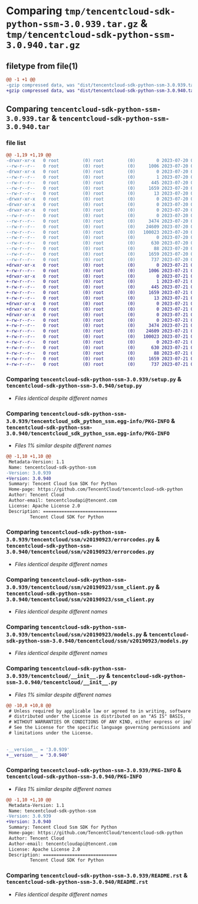 # Comparing `tmp/tencentcloud-sdk-python-ssm-3.0.939.tar.gz` & `tmp/tencentcloud-sdk-python-ssm-3.0.940.tar.gz`

## filetype from file(1)

```diff
@@ -1 +1 @@
-gzip compressed data, was "dist/tencentcloud-sdk-python-ssm-3.0.939.tar", last modified: Thu Jul 20 00:33:05 2023, max compression
+gzip compressed data, was "dist/tencentcloud-sdk-python-ssm-3.0.940.tar", last modified: Fri Jul 21 00:49:11 2023, max compression
```

## Comparing `tencentcloud-sdk-python-ssm-3.0.939.tar` & `tencentcloud-sdk-python-ssm-3.0.940.tar`

### file list

```diff
@@ -1,19 +1,19 @@
-drwxr-xr-x   0 root         (0) root         (0)        0 2023-07-20 00:33:05.000000 tencentcloud-sdk-python-ssm-3.0.939/
--rw-r--r--   0 root         (0) root         (0)     1006 2023-07-20 00:33:05.000000 tencentcloud-sdk-python-ssm-3.0.939/setup.py
-drwxr-xr-x   0 root         (0) root         (0)        0 2023-07-20 00:33:05.000000 tencentcloud-sdk-python-ssm-3.0.939/tencentcloud_sdk_python_ssm.egg-info/
--rw-r--r--   0 root         (0) root         (0)        1 2023-07-20 00:33:05.000000 tencentcloud-sdk-python-ssm-3.0.939/tencentcloud_sdk_python_ssm.egg-info/dependency_links.txt
--rw-r--r--   0 root         (0) root         (0)      445 2023-07-20 00:33:05.000000 tencentcloud-sdk-python-ssm-3.0.939/tencentcloud_sdk_python_ssm.egg-info/SOURCES.txt
--rw-r--r--   0 root         (0) root         (0)     1659 2023-07-20 00:33:05.000000 tencentcloud-sdk-python-ssm-3.0.939/tencentcloud_sdk_python_ssm.egg-info/PKG-INFO
--rw-r--r--   0 root         (0) root         (0)       13 2023-07-20 00:33:05.000000 tencentcloud-sdk-python-ssm-3.0.939/tencentcloud_sdk_python_ssm.egg-info/top_level.txt
-drwxr-xr-x   0 root         (0) root         (0)        0 2023-07-20 00:33:05.000000 tencentcloud-sdk-python-ssm-3.0.939/tencentcloud/
-drwxr-xr-x   0 root         (0) root         (0)        0 2023-07-20 00:33:05.000000 tencentcloud-sdk-python-ssm-3.0.939/tencentcloud/ssm/
-drwxr-xr-x   0 root         (0) root         (0)        0 2023-07-20 00:33:05.000000 tencentcloud-sdk-python-ssm-3.0.939/tencentcloud/ssm/v20190923/
--rw-r--r--   0 root         (0) root         (0)        0 2023-07-20 00:33:05.000000 tencentcloud-sdk-python-ssm-3.0.939/tencentcloud/ssm/v20190923/__init__.py
--rw-r--r--   0 root         (0) root         (0)     3474 2023-07-20 00:33:05.000000 tencentcloud-sdk-python-ssm-3.0.939/tencentcloud/ssm/v20190923/errorcodes.py
--rw-r--r--   0 root         (0) root         (0)    24609 2023-07-20 00:33:05.000000 tencentcloud-sdk-python-ssm-3.0.939/tencentcloud/ssm/v20190923/ssm_client.py
--rw-r--r--   0 root         (0) root         (0)   100023 2023-07-20 00:33:05.000000 tencentcloud-sdk-python-ssm-3.0.939/tencentcloud/ssm/v20190923/models.py
--rw-r--r--   0 root         (0) root         (0)        0 2023-07-20 00:33:05.000000 tencentcloud-sdk-python-ssm-3.0.939/tencentcloud/ssm/__init__.py
--rw-r--r--   0 root         (0) root         (0)      630 2023-07-20 00:33:05.000000 tencentcloud-sdk-python-ssm-3.0.939/tencentcloud/__init__.py
--rw-r--r--   0 root         (0) root         (0)       88 2023-07-20 00:33:05.000000 tencentcloud-sdk-python-ssm-3.0.939/setup.cfg
--rw-r--r--   0 root         (0) root         (0)     1659 2023-07-20 00:33:05.000000 tencentcloud-sdk-python-ssm-3.0.939/PKG-INFO
--rw-r--r--   0 root         (0) root         (0)      737 2023-07-20 00:33:05.000000 tencentcloud-sdk-python-ssm-3.0.939/README.rst
+drwxr-xr-x   0 root         (0) root         (0)        0 2023-07-21 00:49:11.000000 tencentcloud-sdk-python-ssm-3.0.940/
+-rw-r--r--   0 root         (0) root         (0)     1006 2023-07-21 00:49:11.000000 tencentcloud-sdk-python-ssm-3.0.940/setup.py
+drwxr-xr-x   0 root         (0) root         (0)        0 2023-07-21 00:49:11.000000 tencentcloud-sdk-python-ssm-3.0.940/tencentcloud_sdk_python_ssm.egg-info/
+-rw-r--r--   0 root         (0) root         (0)        1 2023-07-21 00:49:11.000000 tencentcloud-sdk-python-ssm-3.0.940/tencentcloud_sdk_python_ssm.egg-info/dependency_links.txt
+-rw-r--r--   0 root         (0) root         (0)      445 2023-07-21 00:49:11.000000 tencentcloud-sdk-python-ssm-3.0.940/tencentcloud_sdk_python_ssm.egg-info/SOURCES.txt
+-rw-r--r--   0 root         (0) root         (0)     1659 2023-07-21 00:49:11.000000 tencentcloud-sdk-python-ssm-3.0.940/tencentcloud_sdk_python_ssm.egg-info/PKG-INFO
+-rw-r--r--   0 root         (0) root         (0)       13 2023-07-21 00:49:11.000000 tencentcloud-sdk-python-ssm-3.0.940/tencentcloud_sdk_python_ssm.egg-info/top_level.txt
+drwxr-xr-x   0 root         (0) root         (0)        0 2023-07-21 00:49:11.000000 tencentcloud-sdk-python-ssm-3.0.940/tencentcloud/
+drwxr-xr-x   0 root         (0) root         (0)        0 2023-07-21 00:49:11.000000 tencentcloud-sdk-python-ssm-3.0.940/tencentcloud/ssm/
+drwxr-xr-x   0 root         (0) root         (0)        0 2023-07-21 00:49:11.000000 tencentcloud-sdk-python-ssm-3.0.940/tencentcloud/ssm/v20190923/
+-rw-r--r--   0 root         (0) root         (0)        0 2023-07-21 00:49:11.000000 tencentcloud-sdk-python-ssm-3.0.940/tencentcloud/ssm/v20190923/__init__.py
+-rw-r--r--   0 root         (0) root         (0)     3474 2023-07-21 00:49:11.000000 tencentcloud-sdk-python-ssm-3.0.940/tencentcloud/ssm/v20190923/errorcodes.py
+-rw-r--r--   0 root         (0) root         (0)    24609 2023-07-21 00:49:11.000000 tencentcloud-sdk-python-ssm-3.0.940/tencentcloud/ssm/v20190923/ssm_client.py
+-rw-r--r--   0 root         (0) root         (0)   100023 2023-07-21 00:49:11.000000 tencentcloud-sdk-python-ssm-3.0.940/tencentcloud/ssm/v20190923/models.py
+-rw-r--r--   0 root         (0) root         (0)        0 2023-07-21 00:49:11.000000 tencentcloud-sdk-python-ssm-3.0.940/tencentcloud/ssm/__init__.py
+-rw-r--r--   0 root         (0) root         (0)      630 2023-07-21 00:49:11.000000 tencentcloud-sdk-python-ssm-3.0.940/tencentcloud/__init__.py
+-rw-r--r--   0 root         (0) root         (0)       88 2023-07-21 00:49:11.000000 tencentcloud-sdk-python-ssm-3.0.940/setup.cfg
+-rw-r--r--   0 root         (0) root         (0)     1659 2023-07-21 00:49:11.000000 tencentcloud-sdk-python-ssm-3.0.940/PKG-INFO
+-rw-r--r--   0 root         (0) root         (0)      737 2023-07-21 00:49:11.000000 tencentcloud-sdk-python-ssm-3.0.940/README.rst
```

### Comparing `tencentcloud-sdk-python-ssm-3.0.939/setup.py` & `tencentcloud-sdk-python-ssm-3.0.940/setup.py`

 * *Files identical despite different names*

### Comparing `tencentcloud-sdk-python-ssm-3.0.939/tencentcloud_sdk_python_ssm.egg-info/PKG-INFO` & `tencentcloud-sdk-python-ssm-3.0.940/tencentcloud_sdk_python_ssm.egg-info/PKG-INFO`

 * *Files 1% similar despite different names*

```diff
@@ -1,10 +1,10 @@
 Metadata-Version: 1.1
 Name: tencentcloud-sdk-python-ssm
-Version: 3.0.939
+Version: 3.0.940
 Summary: Tencent Cloud Ssm SDK for Python
 Home-page: https://github.com/TencentCloud/tencentcloud-sdk-python
 Author: Tencent Cloud
 Author-email: tencentcloudapi@tencent.com
 License: Apache License 2.0
 Description: ============================
         Tencent Cloud SDK for Python
```

### Comparing `tencentcloud-sdk-python-ssm-3.0.939/tencentcloud/ssm/v20190923/errorcodes.py` & `tencentcloud-sdk-python-ssm-3.0.940/tencentcloud/ssm/v20190923/errorcodes.py`

 * *Files identical despite different names*

### Comparing `tencentcloud-sdk-python-ssm-3.0.939/tencentcloud/ssm/v20190923/ssm_client.py` & `tencentcloud-sdk-python-ssm-3.0.940/tencentcloud/ssm/v20190923/ssm_client.py`

 * *Files identical despite different names*

### Comparing `tencentcloud-sdk-python-ssm-3.0.939/tencentcloud/ssm/v20190923/models.py` & `tencentcloud-sdk-python-ssm-3.0.940/tencentcloud/ssm/v20190923/models.py`

 * *Files identical despite different names*

### Comparing `tencentcloud-sdk-python-ssm-3.0.939/tencentcloud/__init__.py` & `tencentcloud-sdk-python-ssm-3.0.940/tencentcloud/__init__.py`

 * *Files 1% similar despite different names*

```diff
@@ -10,8 +10,8 @@
 # Unless required by applicable law or agreed to in writing, software
 # distributed under the License is distributed on an "AS IS" BASIS,
 # WITHOUT WARRANTIES OR CONDITIONS OF ANY KIND, either express or implied.
 # See the License for the specific language governing permissions and
 # limitations under the License.
 
 
-__version__ = '3.0.939'
+__version__ = '3.0.940'
```

### Comparing `tencentcloud-sdk-python-ssm-3.0.939/PKG-INFO` & `tencentcloud-sdk-python-ssm-3.0.940/PKG-INFO`

 * *Files 1% similar despite different names*

```diff
@@ -1,10 +1,10 @@
 Metadata-Version: 1.1
 Name: tencentcloud-sdk-python-ssm
-Version: 3.0.939
+Version: 3.0.940
 Summary: Tencent Cloud Ssm SDK for Python
 Home-page: https://github.com/TencentCloud/tencentcloud-sdk-python
 Author: Tencent Cloud
 Author-email: tencentcloudapi@tencent.com
 License: Apache License 2.0
 Description: ============================
         Tencent Cloud SDK for Python
```

### Comparing `tencentcloud-sdk-python-ssm-3.0.939/README.rst` & `tencentcloud-sdk-python-ssm-3.0.940/README.rst`

 * *Files identical despite different names*


